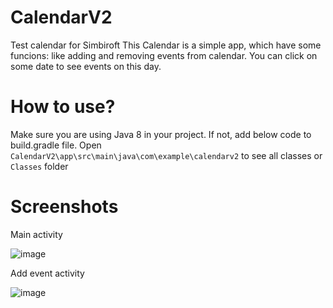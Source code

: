 # CalendarV2
Test calendar for Simbiroft
This Calendar is a simple app, which have some funcions: like adding and removing events from calendar.
You can click on some date to see events on this day.
# How to use?
Make sure you are using Java 8 in your project. If not, add below code to build.gradle file.
Open `CalendarV2\app\src\main\java\com\example\calendarv2` to see all classes or `Classes` folder
# Screenshots
Main activity 

![image](https://user-images.githubusercontent.com/91873020/153777682-960dd83d-9762-4fd7-9f38-34f9b62d1f3e.png)

Add event activity 

![image](https://user-images.githubusercontent.com/91873020/153777758-43d86601-457a-4533-877f-0964f7d4ef50.png)
